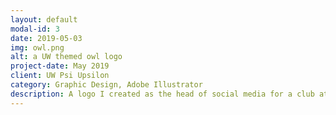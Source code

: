 ```yaml
---
layout: default
modal-id: 3
date: 2019-05-03
img: owl.png
alt: a UW themed owl logo
project-date: May 2019
client: UW Psi Upsilon
category: Graphic Design, Adobe Illustrator
description: A logo I created as the head of social media for a club at the University of Washington.
---
```

